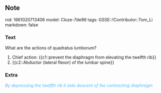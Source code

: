 ## Note
nid: 1661020713406
model: Cloze-7de96
tags: GSSE::!Contributor::Tom_Li
markdown: false

### Text
What are the actions of quadratus lumborum?

1) Chief action: {{c1::prevent the diaphragm from elevating the twelfth rib}}
2) {{c2::Abductor (lateral flexor) of the lumbar spine}}

### Extra
<div>
  <i><font color="#4FBCFF">By depressing the twelfth rib it aids
  descent of the contracting diaphragm</font></i>
</div>
